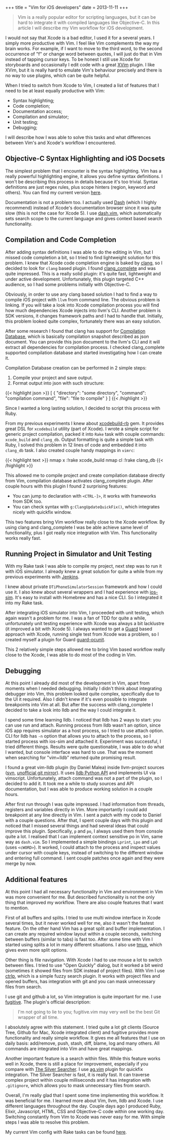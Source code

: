 +++
title = "Vim for iOS developers"
date = 2013-11-11
+++

> Vim is a really popular editor for scripting languages, but it can be hard to integrate it with compiled languages like Objective-C. In this article I will describe my Vim workflow for iOS development. 

I would not say that Xcode is a bad editor, I used it for a several years. I simply more productive with Vim. I feel like Vim complements the way my brain works. For example, if I want to move to the third word, to the second occurrence of "f" or change word between quotes, I will just do that in Vim instead of tapping cursor keys. To be honest I still use Xcode for storyboards and occasionally I edit code with a great [XVim](https://github.com/JugglerShu/XVim) plugin. I like XVim, but it is really hard to emulate Vim's behaviour precisely and there is no way to use plugins, which can be quite helpful.

When I tried to switch from Xcode to Vim, I created a list of features that I need to be at least equally productive with Vim:

- Syntax highlighting;
- Code completion;
- Documentation access;
- Compilation and simulator;
- Unit testing;
- Debugging;

I will describe how I was able to solve this tasks and what differences between Vim's and Xcode's workflow I encountered.

## Objective-C Syntax Highlighting and iOS Docsets

The simplest problem that I encounter is the syntax highlighting. Vim has a really powerful highlighting engine, it allows you define syntax definitions. I won't be describing this process in details because it's too trivial. Syntax definitions are just regex rules, plus scope hinters (region, keyword and others). You can find my current version [here](https://github.com/ap4y/dotfiles/blob/master/vim/after/syntax/objc.vim).

Documentation is not a problem too. I actually used [Dash](http://kapeli.com/dash) (which I highly recommend) instead of Xcode's documentation browser since it was quite slow (this is not the case for Xcode 5). I use [dash.vim](https://github.com/rizzatti/dash.vim), which automatically sets search scope to the current language and gives context based search functionality.

## Compilation and Code Completion

After adding syntax definitions I was able to do the editing in Vim, but I missed code completion a bit, so I tried to find lightweight solution for this problem. I knew that Xcode code completion engine is baked by [clang](http://clang.llvm.org/), so I decided to look for `clang` based plugin. I found [clang_complete](https://github.com/Rip-Rip/clang_complete) and was quite impressed. This is a really solid plugin: it's quite fast, lightweight and under active development. Unfortunately, this plugin targeted C++ audience, so I had some problems initially with Objective-C.

Obviously, in order to use any clang based solution I had to find a way to compile iOS project with `llvm` from command line. The obvious problem is linking. If you will take a look into Xcode compilation process you will find how much dependencies Xcode injects into llvm's CLI. Another problem is SDK versions, it changes framework paths and I had to handle that. Initially, this problem looked quite complex, fortunately there was an easy solution.

After some research I found that clang has support for [Compilation Database](http://clang.llvm.org/docs/JSONCompilationDatabase.html), which is basically compilation snapshot described as json document. You can provide this json document to the llvm's CLI and it will extract all dependencies for compilation process. I checked clang_complete supported compilation database and started investigating how I can create it.

Compilation Database creation can be performed in 2 simple steps:

1. Compile your project and save output.
2. Format output into json with such structure:

{{< highlight json >}}
[
  {
    "directory": "some directory",
    "command": "compilation command",
    "file": "file to compile"
  }
]
{{< /highlight >}}

Since I wanted a long lasting solution, I decided to script this process with Ruby.

From my previous experiments I knew about [xcodebuild-rb](https://github.com/lukeredpath/xcodebuild-rb) gem. It provides great DSL for `xcodebuild` utility (part of Xcode). I wrote a simple script for generic project compilation, packed it into `Rake` task with couple commands: `xcode_build` and `clang_db`. Output formatting is quite a simple task with Ruby, I solved this problem in 12 lines of code and embedded it into `clang_db` task. I also created couple handy mappings in `vimrc`:

{{< highlight text >}}
nmap <leader>x :!rake xcode_build<CR>
nmap <leader>cl :!rake clang_db<CR>
{{< /highlight >}}

This allowed me to compile project and create compilation database directly from Vim, compilation database activates clang_complete plugin. After couple hours with this plugin I found 2 surprising features:

- You can jump to declaration with `<CTRL-]>`, it works with frameworks from SDK too.
- You can check syntax with `g:ClangUpdateQuickFix()`, which integrates nicely with quickfix window.

This two features bring Vim workflow really close to the Xcode workflow. By using clang and clang_complete I was be able achieve same level of functionality, plus I got really nice integration with Vim. This functionality works really fast.

## Running Project in Simulator and Unit Testing

With my Rake task I was able to compile my project, next step was to run it with iOS simulator. I already knew a great solution for quite a while from my previous experiments with [Jenkins](http://jenkins-ci.org/).

I knew about private `DTiPhoneSimulatorSession` framework and how I could use it. I also knew about several wrappers and I had experience with [ios-sim](https://github.com/phonegap/ios-sim). It's easy to install with Homebrew and has a nice CLI. So I integrated it into my Rake task.

After integrating iOS simulator into Vim, I proceeded with unit testing, which again wasn't a problem for me. I was a fan of TDD for quite a while, unfortunately unit testing experience with Xcode was always a bit lacklustre (it improved a bit with Xcode 5). I always wanted to get a [Guard](https://github.com/guard/guard) based approach with Xcode, running single test from Xcode was a problem, so I created myself a plugin for Guard [guard-ocunit](https://github.com/ap4y/guard-ocunit).

This 2 relatively simple steps allowed me to bring Vim based workflow really close to the Xcode, I was able to do most of the coding in Vim.

## Debugging

At this point I already did most of the development in Vim, apart from moments when I needed debugging. Initially I didn't think about integrating debugger into Vim, this problem looked quite complex, specifically due to the UI it required. Also I didn't knew if it's even possible to integrate breakpoints into Vim at all. But after the success with clang_complete I decided to take a look into lldb and the way I could integrate it.

I spend some time learning lldb. I noticed that lldb has 2 ways to start: you can use run and attach. Running process from lldb wasn't an option, since iOS app requires simulator as a host process, so I tried to use attach option. CLI for lldb has `-n` option that allows you to attach to the process, so I started process with ios-sim and attached it. Experiment was successful, I tried different things. Results were quite questionable, I was able to do what I wanted, but console interface was hard to use. That was the moment when searching for "vim+lldb" returned quite promising result.

I found a great vim-lldb plugin (by Daniel Malea) inside llvm-project sources ([svn](https://llvm.org/viewvc/llvm-project/lldb/trunk/utils/vim-lldb/), [unofficial git mirror](https://github.com/chapuni/llvm-project/commits/master/lldb/utils/vim-lldb/plugin)). It uses [lldb Python API](http://lldb.llvm.org/python-reference.html) and implements UI via vimscript. Unfortunately, attach command was not a part of the plugin, so I decided to add it. It took me a while to study sources and API documentation, but I was able to produce working solution in a couple hours.

After first run through I was quite impressed. I had information from threads, registers and variables directly in Vim. More importantly I could add breakpoint at any line directly in Vim. I sent a patch with my code to Daniel with a couple questions. After that, I spent couple days with this plugin and noticed that I missed several things and had several ideas that could improve this plugin. Specifically, `p` and `po`, I always used them from console quite a lot. I realised that I can implement context sensitive po in Vim, same way as `dash.vim`. So I implemented a simple bindings `Lprint`, `Lpo` and `LpO` (uses `<cWORD>`). It worked, I could attach to the process and inspect values under cursor with couple keys, instead of switching to the different window and entering full command. I sent couple patches once again and they were merge by now.

## Additional features

At this point I had all necessary functionality in Vim and environment in Vim was more convenient for me. But described functionality is not the only thing that improved my workflow. There are also couple features that I want to mention.

First of all buffers and splits. I tried to use multi window interface in Xcode several times, but it never worked well for me, also it wasn't the fastest feature. On the other hand Vim has a great split and buffer implementation. I can create any required window layout within a couple seconds, switching between buffers (similar to tabs) is fast too. After some time with Vim I started using splits a lot in many different situations. I also use [tmux](http://tmux.sourceforge.net/), which gives even more split options.

Other thing is file navigation. With Xcode I had to use mouse a lot to switch between files. I tried to use "Open Quickly" dialog, but it worked a bit weird (sometimes it showed files from SDK instead of project files). With Vim I use [ctrlp](https://github.com/kien/ctrlp.vim), which is a simple fuzzy search plugin. It works with project files and opened buffers, has integration with git and you can mask unnecessary files from search.

I use git and github a lot, so Vim integration is quite important for me. I use [fugitive](https://github.com/tpope/vim-fugitive). The plugin's official description:

> I'm not going to lie to you; fugitive.vim may very well be the best Git wrapper of all time.

I absolutely agree with this statement. I tried quite a lot git clients (Source Tree, Github for Mac, Xcode integrated client) and fugitive provides more functionality and really simple workflow. It gives me all features that I use on daily basis: add/remove, push, stash, diff, blame, log and many others. All commands are integrated into Vim and have great mappings.

Another important feature is a search within files. While this feature works well in Xcode, there is still a place for improvement, especially if you compare with [The Silver Searcher](https://github.com/ggreer/the_silver_searcher). I use [ag.vim](https://github.com/rking/ag.vim) plugin for quickfix integration. The Silver Searcher is fast, it is really fast. It can traverse complex project within couple milliseconds and it has integration with `.gitignore`, which allows you to mask unnecessary files from search.

Overall, I'm really glad that I spent some time implementing this workflow. It was beneficial for me. I learned more about Vim, llvm, lldb and Xcode. I use different languages throughout the day. Couple days ago I produced Ruby, Elixir, Javascript, HTML, CSS and Objective-C code within one working day. Switching constantly from Vim to Xcode was never easy for me. With simple steps I was able to resolve this problem.

My current Vim config with Rake tasks can be found [here](https://github.com/ap4y/dotfiles).
